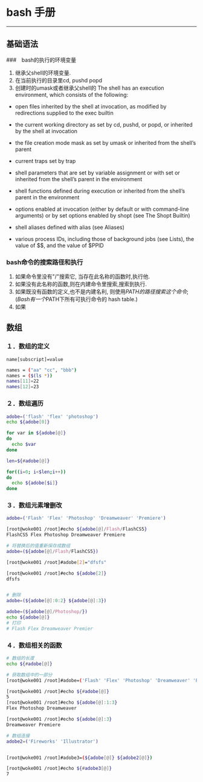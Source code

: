 # bash 手册
---

## 基础语法


###　bash的执行的环境变量
1. 继承父shell的环境变量.
2. 在当前执行的目录里cd, pushd popd
3. 创建时的umask或者继承父shell的
The shell has an execution environment, which consists of the following:

- open files inherited by the shell at invocation, as modified by redirections supplied to the exec builtin

- the current working directory as set by cd, pushd, or popd, or inherited by the shell at invocation
- the file creation mode mask as set by umask or inherited from the shell’s parent
- current traps set by trap
- shell parameters that are set by variable assignment or with set or inherited from the shell’s parent in the environment
- shell functions defined during execution or inherited from the shell’s parent in the environment
- options enabled at invocation (either by default or with command-line arguments) or by set
options enabled by shopt (see The Shopt Builtin)
- shell aliases defined with alias (see Aliases)
- various process IDs, including those of background jobs (see Lists), the value of $$, and the value of $PPID

### bash命令的搜索路径和执行
1. 如果命令里没有"/"搜索它, 当存在此名称的函数时,执行他.
2. 如果没有此名称的函数,则在内建命令里搜索,搜索到执行.
3. 如果既没有函数的定义,也不是内建名利, 则使用$PATH的路径搜索这个命令;(Bash有一个$PATH下所有可执行命令的 hash table.)
4. 如果

## 数组

### １．数组的定义
`name[subscript]=value`

```bash
names = ("aa" "cc", "bbb")
names = ($(ls *))
names[11]=22
names[12]=23

```  
### ２．数组遍历
```bash
adobe=('flash' 'flex' 'photoshop')
echo ${adobe[0]}

for var in ${adobe[@]}
do
  echo $var
done

len=${#adobe[@]}

for((i=0; i<$len;i++))
do
  echo ${adobe[$i]}
done

```

### ３．数组元素增删改
```bash
adobe=('Flash' 'Flex' 'Photoshop' 'Dreamweaver' 'Premiere')

[root@woke001 /root]#echo ${adobe[@]/Flash/FlashCS5}
FlashCS5 Flex Photoshop Dreamweaver Premiere

# 将替换后的值重新保存成数组
adobe=(${adobe[@]/Flash/FlashCS5})

[root@woke001 /root]#adobe[2]="dfsfs"

[root@woke001 /root]#echo ${adobe[2]}
dfsfs


# 删除
adobe=(${adobe[@]:0:2} ${adobe[@]:3})

adobe=(${adobe[@]/Photoshop/})
echo ${adobe[@]}
# 打印
# Flash Flex Dreamweaver Premier

```

### ４．数组相关的函数
```bash
# 数组的长度
echo ${#adobe[@]}

# 获取数组中的一部分
[root@woke001 /root]#adobe=('Flash' 'Flex' 'Photoshop' 'Dreamweaver' 'Premiere')

[root@woke001 /root]#echo ${#adobe[@]}
5
[root@woke001 /root]#echo ${adobe[@]:1:3}
Flex Photoshop Dreamweaver

[root@woke001 /root]#echo ${adobe[@]:3}
Dreamweaver Premiere

# 数组连接
adobe2=('Fireworks' 'Illustrator')


[root@woke001 /root]#adobe3=(${adobe[@]} ${adobe2[@]})

[root@woke001 /root]#echo ${#adobe3[@]}
7
```
